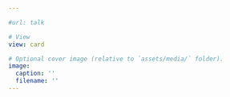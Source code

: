 ```yaml
---

#url: talk

# View
view: card

# Optional cover image (relative to `assets/media/` folder).
image:
  caption: ''
  filename: ''
---
```

